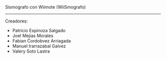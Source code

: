 Sismografo con Wiimote (WiiSmografo)
_________________________________


Creadores:
- Patricio Espinoza Salgado
- Joel Mejias Morales
- Fabian Cordobvez Arriagada
- Manuel Irarrazabal Galvez
- Valery Soto Lastra